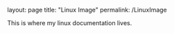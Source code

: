 layout: page
title: "Linux Image"
permalink: /LinuxImage

This is where my linux documentation lives. 
